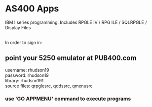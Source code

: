 # AS400 Apps
IBM I series programming. 
Includes RPGLE IV / RPG ILE / SQLRPGLE / Display Files

<br>
In order to sign in:
<h2>point your 5250 emulator at PUB400.com</h2> 

username: rhudson19
<br>
password: rhudson19
<br>
library: rhudson191
<br>
source files: qrpglesrc, qddssrc, qmenusrc
<br>
<h3> use 'GO APPMENU' command to execute programs
